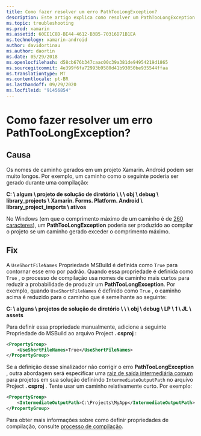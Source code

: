 ```yaml
---
title: Como fazer resolver um erro PathTooLongException?
description: Este artigo explica como resolver um PathTooLongException que pode ocorrer durante a criação de um aplicativo.
ms.topic: troubleshooting
ms.prod: xamarin
ms.assetid: 60EE1C8D-BE44-4612-B3B5-70316D71B1EA
ms.technology: xamarin-android
author: davidortinau
ms.author: daortin
ms.date: 05/29/2018
ms.openlocfilehash: d58cb676b347caac00c39a381de94954219d1865
ms.sourcegitcommit: 4e399f6fa72993b9580d41b93050be935544ffaa
ms.translationtype: MT
ms.contentlocale: pt-BR
ms.lasthandoff: 09/29/2020
ms.locfileid: "91456854"
---
```

# <a name="how-do-i-resolve-a-pathtoolongexception-error"></a>Como fazer resolver um erro PathTooLongException?

## <a name="cause"></a>Causa

Os nomes de caminho gerados em um projeto Xamarin. Android podem ser muito longos.
Por exemplo, um caminho como o seguinte poderia ser gerado durante uma compilação:

**C: \\ algum \\ projeto de solução de diretório \\ \\ \\ obj \\ debug \\ __library_projects__ \\ Xamarin. Forms. Platform. Android \\ library_project_imports \\ ativos**

No Windows (em que o comprimento máximo de um caminho é de [260 caracteres](/windows/win32/fileio/naming-a-file)), um **PathTooLongException** poderia ser produzido ao compilar o projeto se um caminho gerado exceder o comprimento máximo. 

## <a name="fix"></a>Fix

A `UseShortFileNames` Propriedade MSBuild é definida como `True` para contornar esse erro por padrão. Quando essa propriedade é definida como `True` , o processo de compilação usa nomes de caminho mais curtos para reduzir a probabilidade de produzir um **PathTooLongException**.
Por exemplo, quando `UseShortFileNames` é definido como `True` , o caminho acima é reduzido para o caminho que é semelhante ao seguinte:

**C: \\ alguns \\ projetos de solução de diretório \\ \\ \\ obj \\ debug \\ LP \\ 1 \\ JL \\ assets**

Para definir essa propriedade manualmente, adicione a seguinte Propriedade do MSBuild ao arquivo Project **. csproj** :

```xml
<PropertyGroup>
    <UseShortFileNames>True</UseShortFileNames>
</PropertyGroup>
```

Se a definição desse sinalizador não corrigir o erro **PathTooLongException** , outra abordagem será especificar uma [raiz de saída intermediária comum](/archive/blogs/kirillosenkov/using-a-common-intermediate-and-output-directory-for-your-solution) para projetos em sua solução definindo `IntermediateOutputPath` no arquivo Project **. csproj** . Tente usar um caminho relativamente curto. Por exemplo:

```xml
<PropertyGroup>
    <IntermediateOutputPath>C:\Projects\MyApp</IntermediateOutputPath>
</PropertyGroup>
```

Para obter mais informações sobre como definir propriedades de compilação, consulte [processo de compilação](~/android/deploy-test/building-apps/build-process.md).